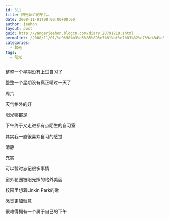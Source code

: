```yaml
---
id: 311
title: 阳光灿烂的午后…
date: 2008-11-01T08:00:00+00:00
author: jeehon
layout: post
guid: http://yangerjeehon.blogcn.com/diary,20791219.shtml
permalink: /2008/11/01/%e9%98%b3%e5%85%89%e7%81%bf%e7%83%82%e7%9a%84%e5%8d%88%e5%90%8e%e2%80%a6/
categories:
  - 其他
tags:
  - 阳光
---
```

整整一个星期没有上过自习了
  
整整一个星期没有真正晴过一天了
  
周六
  
天气格外的好
  
阳光哪都是
  
下午终于又走进都有点陌生的自习室
  
其实我一直很喜欢自习的感觉
  
清静
  
充实
  
可以暂时忘记很多事情

窗外花园被阳光照的格外美丽
  
校园里想着Linkin Park的歌
  
感觉更加惬意
  
很难得拥有一个属于自己的下午
